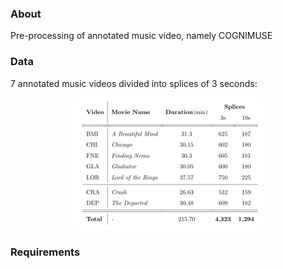 
### About
Pre-processing of annotated music video, namely COGNIMUSE

### Data
7 annotated music videos divided into splices of 3 seconds:
<p align="center">
<img src="https://github.com/gcunhase/AnnotatedMV-PreProcessing/blob/master/assets/dataset.png" width="300" alt="Dataset">
</p>

### Requirements

